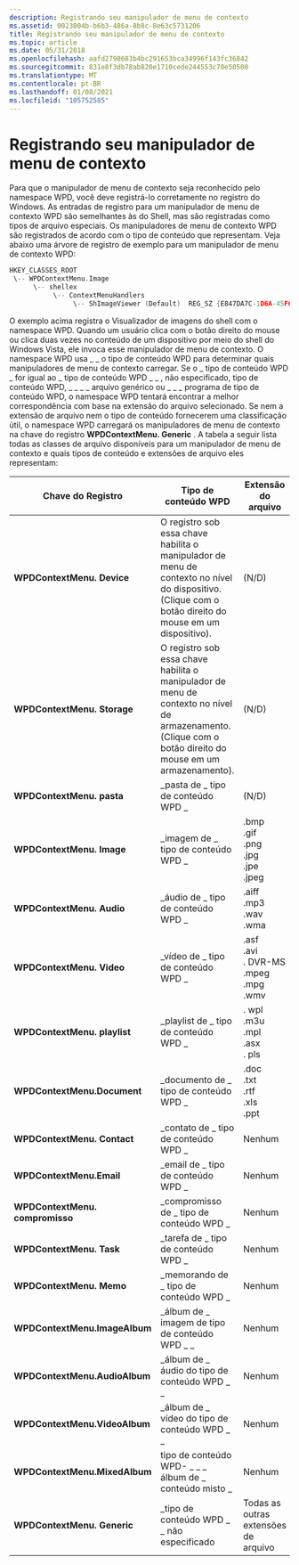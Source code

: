 ```yaml
---
description: Registrando seu manipulador de menu de contexto
ms.assetid: 0023004b-b6b3-486a-8b8c-8e63c5731206
title: Registrando seu manipulador de menu de contexto
ms.topic: article
ms.date: 05/31/2018
ms.openlocfilehash: aafd2798683b4bc291653bca34996f143fc36842
ms.sourcegitcommit: 831e8f3db78ab820e1710cede244553c70e50500
ms.translationtype: MT
ms.contentlocale: pt-BR
ms.lasthandoff: 01/08/2021
ms.locfileid: "105752585"
---
```

# <a name="registering-your-context-menu-handler"></a>Registrando seu manipulador de menu de contexto

Para que o manipulador de menu de contexto seja reconhecido pelo namespace WPD, você deve registrá-lo corretamente no registro do Windows. As entradas de registro para um manipulador de menu de contexto WPD são semelhantes às do Shell, mas são registradas como tipos de arquivo especiais. Os manipuladores de menu de contexto WPD são registrados de acordo com o tipo de conteúdo que representam. Veja abaixo uma árvore de registro de exemplo para um manipulador de menu de contexto WPD:


```C++
HKEY_CLASSES_ROOT
 \-- WPDContextMenu.Image
      \-- shellex
           \-- ContextMenuHandlers
                \-- ShImageViewer (Default)  REG_SZ {E847DA7C-1D6A-45F6-B725-CB260C236066}

```



O exemplo acima registra o Visualizador de imagens do shell com o namespace WPD. Quando um usuário clica com o botão direito do mouse ou clica duas vezes no conteúdo de um dispositivo por meio do shell do Windows Vista, ele invoca esse manipulador de menu de contexto. O namespace WPD usa \_ \_ o tipo de conteúdo WPD para determinar quais manipuladores de menu de contexto carregar. Se o \_ tipo de conteúdo WPD \_ for igual ao \_ tipo de conteúdo WPD \_ \_ , não especificado, tipo de conteúdo WPD, \_ \_ \_ \_ arquivo genérico ou \_ \_ \_ programa de tipo de conteúdo WPD, o namespace WPD tentará encontrar a melhor correspondência com base na extensão do arquivo selecionado. Se nem a extensão de arquivo nem o tipo de conteúdo fornecerem uma classificação útil, o namespace WPD carregará os manipuladores de menu de contexto na chave do registro **WPDContextMenu. Generic** . A tabela a seguir lista todas as classes de arquivo disponíveis para um manipulador de menu de contexto e quais tipos de conteúdo e extensões de arquivo eles representam:



| Chave do Registro                           | Tipo de conteúdo WPD                                                                                               | Extensão do arquivo                                                                                           |
|----------------------------------------|----------------------------------------------------------------------------------------------------------------|----------------------------------------------------------------------------------------------------------|
| **WPDContextMenu. Device**              | O registro sob essa chave habilita o manipulador de menu de contexto no nível do dispositivo. (Clique com o botão direito do mouse em um dispositivo).   | (N/D)                                                                                                    |
| **WPDContextMenu. Storage**             | O registro sob essa chave habilita o manipulador de menu de contexto no nível de armazenamento. (Clique com o botão direito do mouse em um armazenamento). | (N/D)                                                                                                    |
| **WPDContextMenu. pasta**              | \_pasta de \_ tipo de conteúdo WPD \_                                                                                     | (N/D)                                                                                                    |
| **WPDContextMenu. Image**               | \_imagem de \_ tipo de conteúdo WPD \_                                                                                      | .bmp <br/> .gif <br/> .png <br/> .jpg <br/> .jpe <br/> .jpeg <br/>   |
| **WPDContextMenu. Audio**               | \_áudio de \_ tipo de conteúdo WPD \_                                                                                      | .aiff <br/> .mp3 <br/> .wav <br/> .wma <br/>                                     |
| **WPDContextMenu. Video**               | \_vídeo de \_ tipo de conteúdo WPD \_                                                                                      | .asf<br/> .avi <br/> . DVR-MS <br/> .mpeg <br/> .mpg <br/> .wmv <br/> |
| **WPDContextMenu. playlist**<br/> | \_playlist de \_ tipo de conteúdo WPD \_                                                                                   | . wpl <br/> .m3u <br/> .mpl <br/> .asx <br/> . pls <br/>                     |
| **WPDContextMenu.Document**            | \_documento de \_ tipo de conteúdo WPD \_                                                                                   | .doc <br/> .txt <br/> .rtf <br/> .xls <br/> .ppt <br/>                     |
| **WPDContextMenu. Contact**<br/>  | \_contato de \_ tipo de conteúdo WPD \_                                                                                    | Nenhum                                                                                                     |
| **WPDContextMenu.Email**               | \_email de \_ tipo de conteúdo WPD \_                                                                                      | Nenhum                                                                                                     |
| **WPDContextMenu. compromisso**         | \_compromisso de \_ tipo de conteúdo WPD \_                                                                                | Nenhum                                                                                                     |
| **WPDContextMenu. Task**                | \_tarefa de \_ tipo de conteúdo WPD \_                                                                                       | Nenhum                                                                                                     |
| **WPDContextMenu. Memo**                | \_memorando de \_ tipo de conteúdo WPD \_                                                                                       | Nenhum                                                                                                     |
| **WPDContextMenu.ImageAlbum**          | \_álbum de \_ imagem de tipo de conteúdo WPD \_ \_                                                                               | Nenhum                                                                                                     |
| **WPDContextMenu.AudioAlbum**          | \_álbum de \_ áudio do tipo de conteúdo WPD \_ \_                                                                               | Nenhum                                                                                                     |
| **WPDContextMenu.VideoAlbum**          | \_álbum de \_ vídeo do tipo de conteúdo WPD \_ \_                                                                               | Nenhum                                                                                                     |
| **WPDContextMenu.MixedAlbum**          | tipo de conteúdo WPD- \_ \_ \_ álbum de \_ conteúdo misto \_                                                                      | Nenhum                                                                                                     |
| **WPDContextMenu. Generic**             | \_tipo de conteúdo WPD \_ \_ não especificado                                                                                | Todas as outras extensões de arquivo                                                                                |



 

 

 




